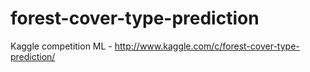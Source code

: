 forest-cover-type-prediction
============================

Kaggle competition ML - http://www.kaggle.com/c/forest-cover-type-prediction/
